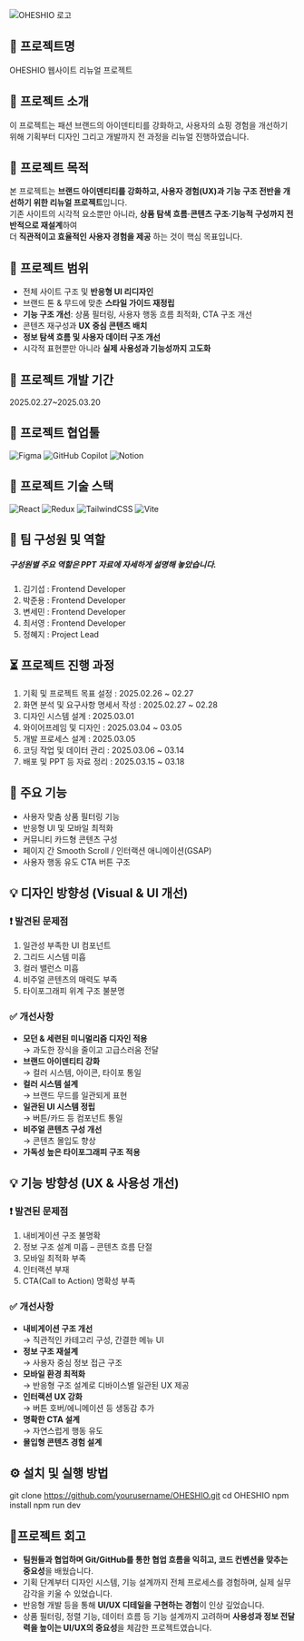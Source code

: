 ![OHESHIO 로고](https://oheshiorenewal.vercel.app/images/logo.png)
## 💫 프로젝트명
OHESHIO 웹사이트 리뉴얼 프로젝트
## 📌 프로젝트 소개
이 프로젝트는 패션 브랜드의 아이덴티티를 강화하고, 사용자의 쇼핑 경험을 개선하기 위해 
기획부터 디자인 그리고 개발까지 전 과정을 리뉴얼 진행하였습니다.

## 📌 프로젝트 목적
본 프로젝트는 **브랜드 아이덴티티를 강화하고, 사용자 경험(UX)과 기능 구조 전반을 개선하기 위한 리뉴얼 프로젝트**입니다.  
기존 사이트의 시각적 요소뿐만 아니라, **상품 탐색 흐름·콘텐츠 구조·기능적 구성까지 전반적으로 재설계**하여  
더  **직관적이고 효율적인 사용자 경험을 제공** 하는 것이 핵심 목표입니다.

## 📌 프로젝트 범위
- 전체 사이트 구조 및 **반응형 UI 리디자인**
- 브랜드 톤 & 무드에 맞춘 **스타일 가이드 재정립**
- **기능 구조 개선**: 상품 필터링, 사용자 행동 흐름 최적화, CTA 구조 개선
- 콘텐츠 재구성과 **UX 중심 콘텐츠 배치**
- **정보 탐색 흐름 및 사용자 데이터 구조 개선**
- 시각적 표현뿐만 아니라 **실제 사용성과 기능성까지 고도화**
  
## 📆 프로젝트 개발 기간
2025.02.27~2025.03.20

## 🧩 프로젝트 협업툴
![Figma](https://img.shields.io/badge/figma-%23F24E1E.svg?style=for-the-badge&logo=figma&logoColor=white)
![GitHub Copilot](https://img.shields.io/badge/github_copilot-8957E5?style=for-the-badge&logo=github-copilot&logoColor=white)
![Notion](https://img.shields.io/badge/Notion-%23000000.svg?style=for-the-badge&logo=notion&logoColor=white)

## 🧩 프로젝트 기술 스택
![React](https://img.shields.io/badge/react-%2320232a.svg?style=for-the-badge&logo=react&logoColor=%2361DAFB)
![Redux](https://img.shields.io/badge/redux-%23593d88.svg?style=for-the-badge&logo=redux&logoColor=white)
![TailwindCSS](https://img.shields.io/badge/tailwindcss-%2338B2AC.svg?style=for-the-badge&logo=tailwind-css&logoColor=white)
![Vite](https://img.shields.io/badge/vite-%23646CFF.svg?style=for-the-badge&logo=vite&logoColor=white)


## 👣 팀 구성원 및 역할
##### 구성원별 주요 역할은 PPT 자료에 자세하게 설명해 놓았습니다.
1) 김기섭 : Frontend Developer
2) 박준용 : Frontend Developer
3) 변세민 : Frontend Developer
4) 최서영 : Frontend Developer
5) 정혜지 : Project Lead

## ⏳ 프로젝트 진행 과정
1. 기획 및 프로젝트 목표 설정 : 2025.02.26 ~ 02.27
2. 화면 분석 및 요구사항 명세서 작성 : 2025.02.27 ~ 02.28
3. 디자인 시스템 설계 : 2025.03.01
4. 와이어프레임 및 디자인 : 2025.03.04 ~ 03.05
5. 개발 프로세스 설계 : 2025.03.05
6. 코딩 작업 및 데이터 관리 : 2025.03.06 ~ 03.14
7. 배포 및 PPT 등 자료 정리 : 2025.03.15 ~ 03.18

## 🔑 주요 기능
- 사용자 맞춤 상품 필터링 기능
- 반응형 UI 및 모바일 최적화
- 커뮤니티 카드형 콘텐츠 구성
- 페이지 간 Smooth Scroll / 인터랙션 애니메이션(GSAP)
- 사용자 행동 유도 CTA 버튼 구조

## 💡 디자인 방향성 (Visual & UI 개선)

### ❗ 발견된 문제점
1. 일관성 부족한 UI 컴포넌트
2. 그리드 시스템 미흡
3. 컬러 밸런스 미흡
4. 비주얼 콘텐츠의 매력도 부족
5. 타이포그래피 위계 구조 불분명

### ✅ 개선사항
- **모던 & 세련된 미니멀리즘 디자인 적용**  
  → 과도한 장식을 줄이고 고급스러움 전달  
- **브랜드 아이덴티티 강화**  
  → 컬러 시스템, 아이콘, 타이포 통일  
- **컬러 시스템 설계**  
  → 브랜드 무드를 일관되게 표현  
- **일관된 UI 시스템 정립**  
  → 버튼/카드 등 컴포넌트 통일  
- **비주얼 콘텐츠 구성 개선**  
  → 콘텐츠 몰입도 향상  
- **가독성 높은 타이포그래피 구조 적용**

## 💡 기능 방향성 (UX & 사용성 개선)

### ❗ 발견된 문제점
1. 내비게이션 구조 불명확  
2. 정보 구조 설계 미흡 – 콘텐츠 흐름 단절  
3. 모바일 최적화 부족  
4. 인터랙션 부재  
5. CTA(Call to Action) 명확성 부족

### ✅ 개선사항
- **내비게이션 구조 개선**  
  → 직관적인 카테고리 구성, 간결한 메뉴 UI  
- **정보 구조 재설계**  
  → 사용자 중심 정보 접근 구조  
- **모바일 환경 최적화**  
  → 반응형 구조 설계로 디바이스별 일관된 UX 제공  
- **인터랙션 UX 강화**  
  → 버튼 호버/에니메이션 등 생동감 추가  
- **명확한 CTA 설계**  
  → 자연스럽게 행동 유도  
- **몰입형 콘텐츠 경험 설계**

## ⚙️ 설치 및 실행 방법
git clone https://github.com/yourusername/OHESHIO.git
cd OHESHIO
npm install
npm run dev


## 💬프로젝트 회고
- **팀원들과 협업하며 Git/GitHub를 통한 협업 흐름을 익히고, 코드 컨벤션을 맞추는 중요성**을 배웠습니다.  
- 기획 단계부터 디자인 시스템, 기능 설계까지 전체 프로세스를 경험하며, 실제 실무 감각을 키울 수 있었습니다.  
- 반응형 개발 등을 통해 **UI/UX 디테일을 구현하는 경험**이 인상 깊었습니다.
- 상품 필터링, 정렬 기능, 데이터 흐름 등 기능 설계까지 고려하며 **사용성과 정보 전달력을 높이는 UI/UX의 중요성**을 체감한 프로젝트였습니다.

